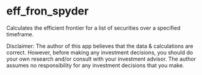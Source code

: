 # eff_fron_spyder

Calculates the efficient frontier for a list of securities over a specified timeframe.

Disclaimer: The author of this app believes that the data & calculations are correct. However, before making any investment decisions, you should do your own research and/or consult with your investment advisor. The author assumes no responsibility for any investment decisions that you make.